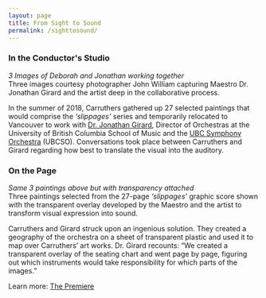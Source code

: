 ```yaml
---
layout: page
title: From Sight to Sound
permalink: /sighttosound/
---
```


### In the Conductor's Studio

*3 Images of Deborah and Jonathan working together*  
Three images courtesy photographer John William capturing Maestro Dr. Jonathan Girard and the artist deep in the collaborative process.

In the summer of 2018, Carruthers gathered up 27 selected paintings that would comprise the *‘slippages’* series and temporarily relocated to Vancouver to work with [Dr. Jonathan Girard](https://en.wikipedia.org/wiki/Jonathan_Girard_(conductor)), Director of Orchestras at the University of British Columbia School of Music and the [UBC Symphony Orchestra](https://music.ubc.ca/symphony-orchestra) (UBCSO). Conversations took place between Carruthers and Girard regarding how best to translate the visual into the auditory. 

### On the Page 

*Same 3 paintings above but with transparency attached*  
Three paintings selected from the 27-page *‘slippages’* graphic score shown with the transparent overlay developed by the Maestro and the artist to transform visual expression into sound.

Carruthers and Girard struck upon an ingenious solution. They created a geography of the orchestra on a sheet of transparent plastic and used it to map over Carruthers’ art works. Dr. Girard recounts: “We created a transparent overlay of the seating chart and went page by page, figuring out which instruments would take responsibility for which parts of the images.”

Learn more: [The Premiere](https://egrguric.github.io/slippages/premiere)
	
